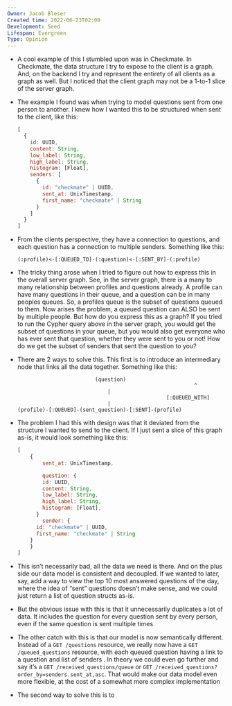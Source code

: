 ```yaml
---
Owner: Jacob Bleser
Created time: 2022-06-23T02:09
Development: Seed
Lifespan: Evergreen
Type: Opinion
---
```

- A cool example of this I stumbled upon was in Checkmate. In Checkmate, the data structure I try to expose to the client is a graph. And, on the backend I try and represent the entirety of all clients as a graph as well. But I noticed that the client graph may not be a 1-to-1 slice of the server graph.
- The example I found was when trying to model questions sent from one person to another. I knew how I wanted this to be structured when sent to the client, like this:
    
    ```javascript
    [
      {
        id: UUID,
        content: String,
        low_label: String,
        high_label: String,
        histogram: [Float],
        senders: [
          {
            id: "checkmate" | UUID,
            sent_at: UnixTimestamp,
            first_name: "checkmate" | String
          }
        ]
      }
    ]
    ```
    
- From the clients perspective, they have a connection to questions, and each question has a connection to multiple senders. Something like this:
    
    ```Plain
    (:profile)<-[:QUEUED_TO]-(:question)<-[:SENT_BY]-(:profile)
    ```
    
- The tricky thing arose when I tried to figure out how to express this in the overall server graph. See, in the server graph, there is a many to many relationship between profiles and questions already. A profile can have many questions in their queue, and a question can be in many peoples queues. So, a profiles queue is the subset of questions queued to them. Now arises the problem, a queued question can ALSO be sent by multiple people. But how do you express this as a graph? If you tried to run the Cypher query above in the server graph, you would get the subset of questions in your queue, but you would also get everyone who has ever sent that question, whether they were sent to you or not! How do we get the subset of senders that sent the question to you?
- There are 2 ways to solve this. This first is to introduce an intermediary node that links all the data together. Something like this:
    
    ```Plain
                             (question)
    														 ^
                                 |
    												[:QUEUED_WITH]
                                 |
    (profile)-[:QUEUED]-(sent_question)-[:SENT]-(profile)
    ```
    
- The problem I had this with design was that it deviated from the structure I wanted to send to the client. If I just sent a slice of this graph as-is, it would look something like this:
    
    ```javascript
    [
    	{
    		sent_at: UnixTimestamp,
    
    		question: {
    	    id: UUID,
    	    content: String,
    	    low_label: String,
    	    high_label: String,
    	    histogram: [Float],
    	  }
    		sender: {
          id: "checkmate" | UUID,
          first_name: "checkmate" | String
        }
    	}
    ]
    ```
    
- This isn’t necessarily bad, all the data we need is there. And on the plus side our data model is consistent and decoupled. If we wanted to later, say, add a way to view the top 10 most answered questions of the day, where the idea of “sent” questions doesn’t make sense, and we could just return a list of question structs as-is.
- But the obvious issue with this is that it unnecessarily duplicates a lot of data. It includes the question for every question sent by every person, even if the same question is sent multiple times
- The other catch with this is that our model is now semantically different. Instead of a `GET /questions` resource, we really now have a `GET /queued_questions` resource, with each queued question having a link to a question and list of senders . In theory we could even go further and say it’s a `GET /received_questions/queue` or `GET /received_questions?order_by=senders.sent_at,asc`. That would make our data model even more flexible, at the cost of a somewhat more complex implementation
- The second way to solve this is to